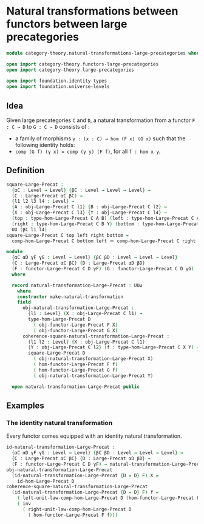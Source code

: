 #  Natural transformations between functors between large precategories

```agda
module category-theory.natural-transformations-large-precategories where

open import category-theory.functors-large-precategories
open import category-theory.large-precategories
    
open import foundation.identity-types
open import foundation.universe-levels
```

## Idea

Given large precategories `C` and `D`, a natural transformation from a functor `F : C → D` to `G : C → D` consists of :
- a family of morphisms `γ : (x : C) → hom (F x) (G x)`
such that the following identity holds:
- `comp (G f) (γ x) = comp (γ y) (F f)`, for all `f : hom x y`.

## Definition

```agda
square-Large-Precat :
  {αC : Level → Level} {βC : Level → Level → Level} →
  (C : Large-Precat αC βC) →
  {l1 l2 l3 l4 : Level} →
  {A : obj-Large-Precat C l1} {B : obj-Large-Precat C l2} →
  {X : obj-Large-Precat C l3} {Y : obj-Large-Precat C l4} →
  (top : type-hom-Large-Precat C A B) (left : type-hom-Large-Precat C A X) →
  (right : type-hom-Large-Precat C B Y) (bottom : type-hom-Large-Precat C X Y) →
  UU (βC l1 l4)
square-Large-Precat C top left right bottom =
  comp-hom-Large-Precat C bottom left ＝ comp-hom-Large-Precat C right top

module _
  {αC αD γF γG : Level → Level} {βC βD : Level → Level → Level}
  {C : Large-Precat αC βC} {D : Large-Precat αD βD}
  (F : functor-Large-Precat C D γF) (G : functor-Large-Precat C D γG)
  where

  record natural-transformation-Large-Precat : UUω
    where
    constructor make-natural-transformation
    field
      obj-natural-transformation-Large-Precat :
        {l1 : Level} (X : obj-Large-Precat C l1) →
        type-hom-Large-Precat D
          ( obj-functor-Large-Precat F X)
          ( obj-functor-Large-Precat G X)
      coherence-square-natural-transformation-Large-Precat :
        {l1 l2 : Level} {X : obj-Large-Precat C l1}
        {Y : obj-Large-Precat C l2} (f : type-hom-Large-Precat C X Y) →
        square-Large-Precat D
          ( obj-natural-transformation-Large-Precat X)
          ( hom-functor-Large-Precat F f)
          ( hom-functor-Large-Precat G f)
          ( obj-natural-transformation-Large-Precat Y)

  open natural-transformation-Large-Precat public
```

## Examples

### The identity natural transformation

Every functor comes equipped with an identity natural transformation.

```agda
id-natural-transformation-Large-Precat :
  {αC αD γF γG : Level → Level} {βC βD : Level → Level → Level} →
  {C : Large-Precat αC βC} {D : Large-Precat αD βD} →
  (F : functor-Large-Precat C D γF) → natural-transformation-Large-Precat F F
obj-natural-transformation-Large-Precat
  (id-natural-transformation-Large-Precat {D = D} F) X =
    id-hom-Large-Precat D
coherence-square-natural-transformation-Large-Precat
  (id-natural-transformation-Large-Precat {D = D} F) f =
    ( left-unit-law-comp-hom-Large-Precat D (hom-functor-Large-Precat F f)) ∙
    ( inv
      ( right-unit-law-comp-hom-Large-Precat D
        ( hom-functor-Large-Precat F f)))
```

